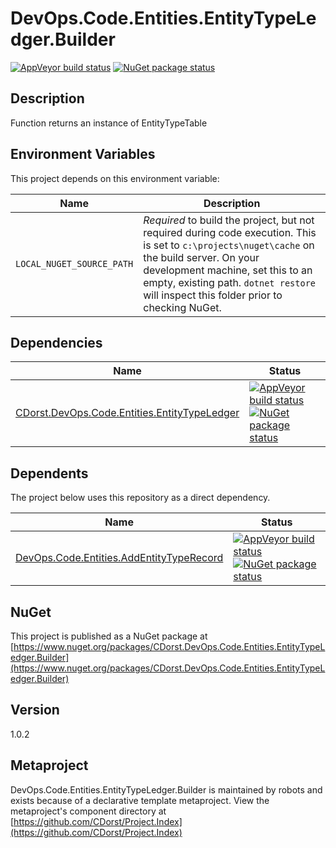 # DevOps.Code.Entities.EntityTypeLedger.Builder

[![AppVeyor build status](https://img.shields.io/appveyor/ci/cdorst/devops-code-entities-entitytypeledger-builder.svg?label=AppVeyor&style=for-the-badge)](https://ci.appveyor.com/project/cdorst/devops-code-entities-entitytypeledger-builder)
[![NuGet package status](https://img.shields.io/nuget/v/CDorst.DevOps.Code.Entities.EntityTypeLedger.Builder.svg?label=NuGet&style=for-the-badge)](https://www.nuget.org/packages/CDorst.DevOps.Code.Entities.EntityTypeLedger.Builder)

## Description

Function returns an instance of EntityTypeTable

## Environment Variables

This project depends on this environment variable:

Name | Description
---- | -----------
`LOCAL_NUGET_SOURCE_PATH` | *Required* to build the project, but not required during code execution. This is set to `c:\projects\nuget\cache` on the build server. On your development machine, set this to an empty, existing path. `dotnet restore` will inspect this folder prior to checking NuGet.

## Dependencies

Name | Status
---- | ------
[CDorst.DevOps.Code.Entities.EntityTypeLedger](https://github.com/CDorst/DevOps.Code.Entities.EntityTypeLedger) | [![AppVeyor build status](https://img.shields.io/appveyor/ci/cdorst/devops-code-entities-entitytypeledger.svg?label=AppVeyor&style=flat-square)](https://ci.appveyor.com/project/cdorst/devops-code-entities-entitytypeledger) [![NuGet package status](https://img.shields.io/nuget/v/CDorst.DevOps.Code.Entities.EntityTypeLedger.svg?label=NuGet&style=flat-square)](https://www.nuget.org/packages/CDorst.DevOps.Code.Entities.EntityTypeLedger)

## Dependents

The project below uses this repository as a direct dependency.

Name | Status
---- | ------
[DevOps.Code.Entities.AddEntityTypeRecord](https://github.com/CDorst./DevOps.Code.Entities.AddEntityTypeRecord) | [![AppVeyor build status](https://img.shields.io/appveyor/ci/cdorst./devops-code-entities-addentitytyperecord.svg?label=AppVeyor&style=flat-square)](https://ci.appveyor.com/project/cdorst./devops-code-entities-addentitytyperecord) [![NuGet package status](https://img.shields.io/nuget/v/CDorst..DevOps.Code.Entities.AddEntityTypeRecord.svg?label=NuGet&style=flat-square)](https://www.nuget.org/packages/CDorst..DevOps.Code.Entities.AddEntityTypeRecord)

## NuGet


This project is published as a NuGet package at [https://www.nuget.org/packages/CDorst.DevOps.Code.Entities.EntityTypeLedger.Builder](https://www.nuget.org/packages/CDorst.DevOps.Code.Entities.EntityTypeLedger.Builder)

## Version

1.0.2

## Metaproject

DevOps.Code.Entities.EntityTypeLedger.Builder is maintained by robots and exists because of a declarative template metaproject. View the metaproject's component directory at [https://github.com/CDorst/Project.Index](https://github.com/CDorst/Project.Index)

